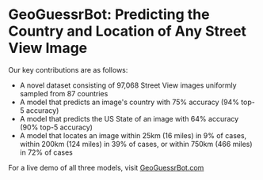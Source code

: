 # GeoGuessrBot: Predicting the Country and Location of Any Street View Image

Our key contributions are as follows:
- A novel dataset consisting of 97,068 Street View images uniformly sampled from 87 countries
- A model that predicts an image's country with 75% accuracy (94% top-5 accuracy)
- A model that predicts the US State of an image with 64% accuracy (90% top-5 accuracy)
- A model that locates an image within 25km (16 miles) in 9% of cases, within 200km (124 miles) in 39% of cases, or within 750km (466 miles) in 72% of cases

For a live demo of all three models, visit [GeoGuessrBot.com](http://geoguessrbot.com/)
